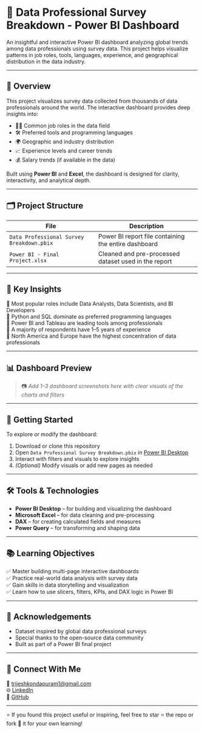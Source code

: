 # 💼 Data Professional Survey Breakdown - Power BI Dashboard

An insightful and interactive Power BI dashboard analyzing global trends among data professionals using survey data. This project helps visualize patterns in job roles, tools, languages, experience, and geographical distribution in the data industry.

---

## 📌 Overview

This project visualizes survey data collected from thousands of data professionals around the world. The interactive dashboard provides deep insights into:

- 👨‍💻 Common job roles in the data field  
- 🛠 Preferred tools and programming languages  
- 🌍 Geographic and industry distribution  
- 📈 Experience levels and career trends  
- 💰 Salary trends (if available in the data)  

Built using **Power BI** and **Excel**, the dashboard is designed for clarity, interactivity, and analytical depth.

---

## 🗂️ Project Structure

| File | Description |
|------|-------------|
| `Data Professional Survey Breakdown.pbix` | Power BI report file containing the entire dashboard |
| `Power BI - Final Project.xlsx` | Cleaned and pre-processed dataset used in the report |

---

## 🧠 Key Insights

🔹 Most popular roles include Data Analysts, Data Scientists, and BI Developers  
🔹 Python and SQL dominate as preferred programming languages  
🔹 Power BI and Tableau are leading tools among professionals  
🔹 A majority of respondents have 1–5 years of experience  
🔹 North America and Europe have the highest concentration of data professionals  

---

## 📊 Dashboard Preview

> 📷 *Add 1–3 dashboard screenshots here with clear visuals of the charts and filters*

---

## 🚀 Getting Started

To explore or modify the dashboard:

1. Download or clone this repository
2. Open `Data Professional Survey Breakdown.pbix` in [Power BI Desktop](https://powerbi.microsoft.com/en-us/desktop/)
3. Interact with filters and visuals to explore insights
4. *(Optional)* Modify visuals or add new pages as needed

---

## 🛠 Tools & Technologies

- **Power BI Desktop** – for building and visualizing the dashboard  
- **Microsoft Excel** – for data cleaning and pre-processing  
- **DAX** – for creating calculated fields and measures  
- **Power Query** – for transforming and shaping data  

---

## 📚 Learning Objectives

✅ Master building multi-page interactive dashboards  
✅ Practice real-world data analysis with survey data  
✅ Gain skills in data storytelling and visualization  
✅ Learn how to use slicers, filters, KPIs, and DAX logic in Power BI  

---

## 📎 Acknowledgements

- Dataset inspired by global data professional surveys  
- Special thanks to the open-source data community  
- Built as part of a Power BI final project

---

## 🔗 Connect With Me

📧 trijeshkondapuram1@gmail.com  
🌐 [LinkedIn](https://www.linkedin.com/in/trijesh-kondapuram)  
🐙 [GitHub](https://github.com/trijesh61)

---

⭐ If you found this project useful or inspiring, feel free to star ⭐ the repo or fork 🍴 it for your own learning!
